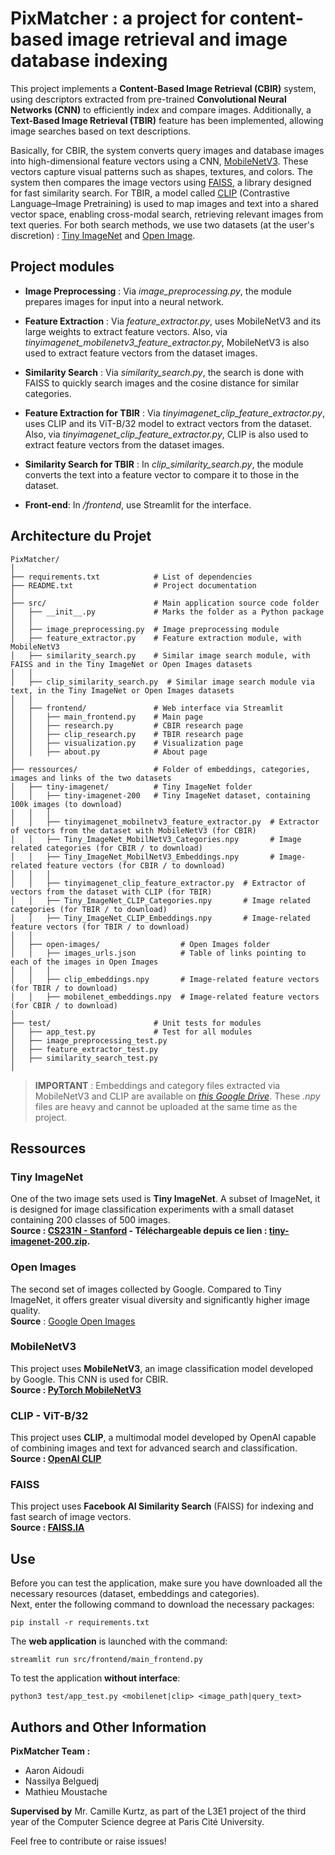 # PixMatcher : a project for content-based image retrieval and image database indexing
This project implements a **Content-Based Image Retrieval (CBIR)** system, using descriptors extracted from pre-trained **Convolutional Neural Networks (CNN)** to efficiently index and compare images. Additionally, a **Text-Based Image Retrieval (TBIR)** feature has been implemented, allowing image searches based on text descriptions.

Basically, for CBIR, the system converts query images and database images into high-dimensional feature vectors using a CNN, [MobileNetV3](#mobilenetv3). These vectors capture visual patterns such as shapes, textures, and colors. The system then compares the image vectors using [FAISS](#faiss), a library designed for fast similarity search.
For TBIR, a model called [CLIP](#clip---vit-b32) (Contrastive Language–Image Pretraining) is used to map images and text 
into a shared vector space, enabling cross-modal search, retrieving relevant images from text queries.
For both search methods, we use two datasets (at the user's discretion) : [Tiny ImageNet](#tiny-imagenet) and [Open Image](#open-images).


## Project modules
- **Image Preprocessing** : Via *image_preprocessing.py*, the module prepares images for input into a neural network.
- **Feature Extraction** : Via *feature_extractor.py*, uses MobileNetV3 and its large weights to extract feature vectors. Also, via *tinyimagenet_mobilenetv3_feature_extractor.py*, MobileNetV3 is also used to extract feature vectors from the dataset images.
- **Similarity Search** : Via *similarity_search.py*, the search is done with FAISS to quickly search images and the cosine distance for similar categories.

- **Feature Extraction for TBIR** : Via *tinyimagenet_clip_feature_extractor.py*, uses CLIP and its ViT-B/32 model to extract vectors from the dataset. Also, via  *tinyimagenet_clip_feature_extractor.py*, CLIP is also used to extract feature vectors from the dataset images.
- **Similarity Search for TBIR** : In *clip_similarity_search.py*, the module converts the text into a feature vector to compare it to those in the dataset.

- **Front-end**: In */frontend*, use Streamlit for the interface.


## Architecture du Projet
```
PixMatcher/
│
├── requirements.txt            # List of dependencies
├── README.txt                  # Project documentation
│
├── src/                        # Main application source code folder
│   ├── __init__.py             # Marks the folder as a Python package
│   │
│   ├── image_preprocessing.py  # Image preprocessing module
│   ├── feature_extractor.py    # Feature extraction module, with MobileNetV3
│   ├── similarity_search.py    # Similar image search module, with FAISS and in the Tiny ImageNet or Open Images datasets
│   │
│   ├── clip_similarity_search.py  # Similar image search module via text, in the Tiny ImageNet or Open Images datasets
│   │
│   ├── frontend/               # Web interface via Streamlit
│   │   ├── main_frontend.py    # Main page           
│   │   ├── research.py         # CBIR research page     
│   │   ├── clip_research.py    # TBIR research page     
│   │   ├── visualization.py    # Visualization page              
│   │   ├── about.py            # About page                     
│
├── ressources/                 # Folder of embeddings, categories, images and links of the two datasets
│   ├── tiny-imagenet/          # Tiny ImageNet folder
│   │   ├── tiny-imagenet-200   # Tiny ImageNet dataset, containing 100k images (to download)
│   │   │
│   │   ├── tinyimagenet_mobilnetv3_feature_extractor.py  # Extractor of vectors from the dataset with MobileNetV3 (for CBIR)
│   │   ├── Tiny_ImageNet_MobilNetV3_Categories.npy       # Image related categories (for CBIR / to download)
│   │   ├── Tiny_ImageNet_MobilNetV3_Embeddings.npy       # Image-related feature vectors (for CBIR / to download)
│   │   │
│   │   ├── tinyimagenet_clip_feature_extractor.py  # Extractor of vectors from the dataset with CLIP (for TBIR)
│   │   ├── Tiny_ImageNet_CLIP_Categories.npy       # Image related categories (for TBIR / to download)
│   │   ├── Tiny_ImageNet_CLIP_Embeddings.npy       # Image-related feature vectors (for TBIR / to download)
│   │
│   ├── open-images/                  # Open Images folder
│   │   ├── images_urls.json          # Table of links pointing to each of the images in Open Images
│   │   │
│   │   ├── clip_embeddings.npy       # Image-related feature vectors (for TBIR / to download)
│   │   ├── mobilenet_embeddings.npy  # Image-related feature vectors (for CBIR / to download)
│
├── test/                       # Unit tests for modules
│   ├── app_test.py             # Test for all modules
│   ├── image_preprocessing_test.py
│   ├── feature_extractor_test.py
│   ├── similarity_search_test.py
│
```

> **IMPORTANT** : Embeddings and category files extracted via MobileNetV3 and CLIP are available on *[this Google Drive](https://drive.google.com/drive/folders/1fG2j6oRhhP7w1kNZm0svfod8yZNfy3pU?usp=share_link)*. These *.npy* files are heavy and cannot be uploaded at the same time as the project.


## Ressources

### Tiny ImageNet
One of the two image sets used is **Tiny ImageNet**. A subset of ImageNet, it is designed for image classification experiments with a small dataset containing 200 classes of 500 images.\
**Source : [CS231N - Stanford](https://cs231n.stanford.edu/) - Téléchargeable depuis ce lien : [tiny-imagenet-200.zip](http://cs231n.stanford.edu/tiny-imagenet-200.zip).**

### Open Images
The second set of images collected by Google. Compared to Tiny ImageNet, it offers greater visual diversity and significantly higher image quality.\
**Source** : [Google Open Images](https://storage.googleapis.com/openimages/web/index.html)

### MobileNetV3
This project uses **MobileNetV3**, an image classification model developed by Google. This CNN is used for CBIR.\
**Source : [PyTorch MobileNetV3](https://pytorch.org/vision/stable/models/generated/torchvision.models.mobilenet_v3_small.html)**  

### CLIP - ViT-B/32
This project uses **CLIP**, a multimodal model developed by OpenAI capable of combining images and text for advanced search and classification.\
**Source : [OpenAI CLIP](https://openai.com/index/clip/)**

### FAISS
This project uses **Facebook AI Similarity Search** (FAISS) for indexing and fast search of image vectors.\
**Source : [FAISS.IA](https://faiss.ai/)**


## Use
Before you can test the application, make sure you have downloaded all the necessary resources (dataset, embeddings and categories).\
Next, enter the following command to download the necessary packages:
```
pip install -r requirements.txt
```

The **web application** is launched with the command:
```
streamlit run src/frontend/main_frontend.py
```

To test the application **without interface**:
```
python3 test/app_test.py <mobilenet|clip> <image_path|query_text>
```

## Authors and Other Information

**PixMatcher Team :**
- Aaron Aidoudi
- Nassilya Belguedj
- Mathieu Moustache

**Supervised by**  Mr. Camille Kurtz, as part of the L3E1 project of the third year of the Computer Science degree at Paris Cité University.

Feel free to contribute or raise issues!
